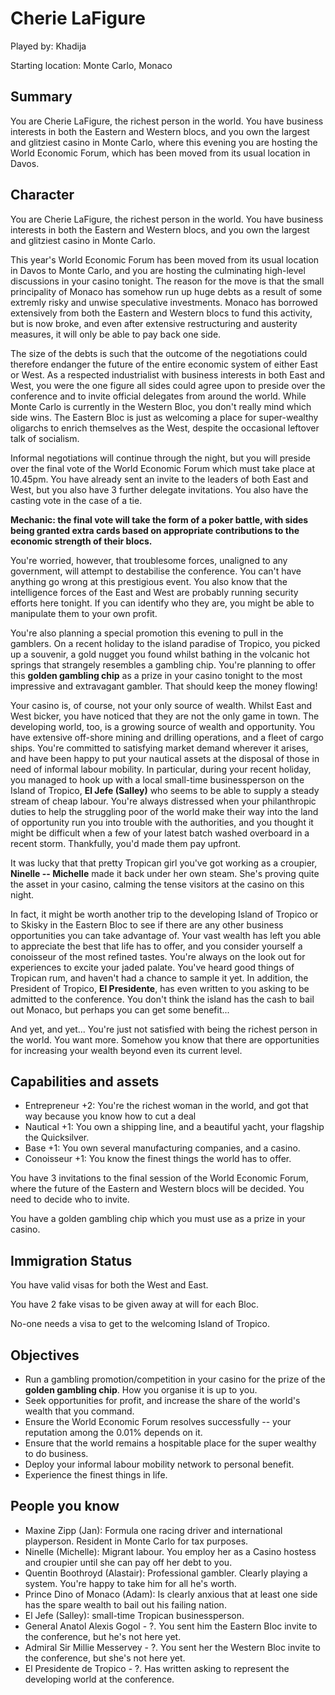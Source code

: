 Cherie LaFigure
==========================================

Played by: Khadija

Starting location: Monte Carlo, Monaco

Summary
-------
You are Cherie LaFigure, the richest person in the world. You have business interests in both the Eastern and Western blocs, and you own the largest and glitziest casino in Monte Carlo, where this evening you are hosting the World Economic Forum, which has been moved from its usual location in Davos.  

Character
---------

You are Cherie LaFigure, the richest person in the world. You have business interests in both the Eastern and Western blocs, and you own the largest and glitziest casino in Monte Carlo.

This year's World Economic Forum has been moved from its usual location in Davos to Monte Carlo, and you are hosting the culminating high-level discussions in your casino tonight. The reason for the move is that the small principality of Monaco has somehow run up huge debts as a result of some extremly risky and unwise speculative investments. Monaco has borrowed extensively from both the Eastern and Western blocs to fund this activity, but is now broke, and even after extensive restructuring and austerity measures, it will only be able to pay back one side. 

The size of the debts is such that the outcome of the negotiations could therefore endanger the future of the entire economic system of either East or West. As a respected industrialist with business interests in both East and West, you were the one figure all sides could agree upon to preside over the conference and to invite official delegates from around the world. While Monte Carlo is currently in the Western Bloc, you don't really mind which side wins. The Eastern Bloc is just as welcoming a place for super-wealthy oligarchs to enrich themselves as the West, despite the occasional leftover talk of socialism.

Informal negotiations will continue through the night, but you will preside over the final vote of the World Economic Forum which must take place at 10.45pm. You have already sent an invite to the leaders of both East and West, but you also have 3 further delegate invitations. You also have the casting vote in the case of a tie.

**Mechanic: the final vote will take the form of a poker battle, with sides being granted extra cards based on appropriate contributions to the economic strength of their blocs.**

You're worried, however, that troublesome forces, unaligned to any government, will attempt to destabilise the conference. You can't have anything go wrong at this prestigious event. You also know that the intelligence forces of the East and West are probably running security efforts here tonight. If you can identify who they are, you might be able to manipulate them to your own profit.

You're also planning a special promotion this evening to pull in the gamblers. On a recent holiday to the island paradise of Tropico, you picked up a souvenir, a gold nugget you found whilst bathing in the volcanic hot springs that strangely resembles a gambling chip. You're planning to offer this **golden gambling chip** as a prize in your casino tonight to the most impressive and extravagant gambler. That should keep the money flowing!

Your casino is, of course, not your only source of wealth. Whilst East and West bicker, you have noticed that they are not the only game in town. The developing world, too, is a growing source of wealth and opportunity. You have extensive off-shore mining and drilling operations, and a fleet of cargo ships. You're committed to satisfying market demand wherever it arises, and have been happy to put your nautical assets at the disposal of those in need of informal labour mobility. In particular, during your recent holiday, you managed to hook up with a local small-time businessperson on the Island of Tropico, **El Jefe (Salley)** who seems to be able to supply a steady stream of cheap labour. You're always distressed when your philanthropic duties to help the struggling poor of the world make their way into the land of opportunity run you into trouble with the authorities, and you thought it might be difficult when a few of your latest batch washed overboard in a recent storm. Thankfully, you'd made them pay upfront. 

It was lucky that that pretty Tropican girl you've got working as a croupier, **Ninelle -- Michelle** made it back under her own steam. She's proving quite the asset in your casino, calming the tense visitors at the casino on this night. 

In fact, it might be worth another trip to the developing Island of Tropico or to Skisky in the Eastern Bloc to see if there are any other business opportunities you can take advantage of. Your vast wealth has left you able to appreciate the best that life has to offer, and you consider yourself
a conoisseur of the most refined tastes. You're always on the look out for experiences to excite your jaded palate.
You've heard good things of Tropican rum, and haven't had a chance to sample it yet. In addition, the President of Tropico, **El Presidente**, has even written to you asking to be admitted to the conference. You don't think the island has the cash to bail out Monaco, but perhaps you can get some benefit...

And yet, and yet... You're just not satisfied with being the richest person in the world. You want more.
Somehow you know that there are opportunities for increasing your wealth beyond even its current level.

Capabilities and assets
-----------------------

* Entrepreneur +2: You're the richest woman in the world, and got that way because you know how to cut a deal
* Nautical +1: You own a shipping line, and a beautiful yacht, your flagship the Quicksilver.
* Base +1: You own several manufacturing companies, and a casino.
* Conoisseur +1: You know the finest things the world has to offer.

You have 3 invitations to the final session of the World Economic Forum, where the future of the Eastern and Western blocs will be decided. You need to decide who to invite.

You have a golden gambling chip which you must use as a prize in your casino.

Immigration Status
------------------

You have valid visas for both the West and East.

You have 2 fake visas to be given away at will for each Bloc.

No-one needs a visa to get to the welcoming Island of Tropico.

Objectives
----------

* Run a gambling promotion/competition in your casino for the prize of the **golden gambling chip**. How you organise it is up to you.
* Seek opportunities for profit, and increase the share of the world's wealth that you command.
* Ensure the World Economic Forum resolves successfully -- your reputation among the 0.01% depends on it.
* Ensure that the world remains a hospitable place for the super wealthy to do business.
* Deploy your informal labour mobility network to personal benefit.
* Experience the finest things in life.

People you know
-------------------

* Maxine Zipp (Jan): Formula one racing driver and international playperson. Resident in Monte Carlo for tax purposes.
* Ninelle (Michelle): Migrant labour. You employ her as a Casino hostess and croupier until she can pay off her debt to you.
* Quentin Boothroyd (Alastair): Professional gambler. Clearly playing a system. You're happy to take him for all he's worth.
* Prince Dino of Monaco (Adam): Is clearly anxious that at least one side has the spare wealth to bail out his failing nation.
* El Jefe (Salley): small-time Tropican businessperson.
* General Anatol Alexis Gogol - ?. You sent him the Eastern Bloc invite to the conference, but he's not here yet.
* Admiral Sir Millie Messervey - ?. You sent her the Western Bloc invite to the conference, but she's not here yet.
* El Presidente de Tropico - ?. Has written asking to represent the developing world at the conference.
